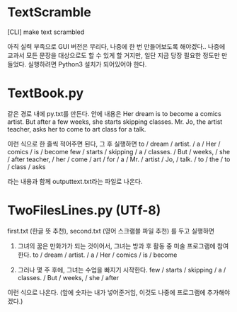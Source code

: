 # TextScramble
 [CLI] make text scrambled

아직 실력 부족으로 GUI 버전은 무리다, 나중에 한 번 만들어보도록 해야겠다..
나중에 교과서 모든 문장을 대상으로도 할 수 있게 할 거지만, 일단 지금 당장 필요한 정도만 만들었다.
실행하려면 Python3 설치가 되어있어야 한다.


# TextBook.py

같은 경로 내에 py.txt를 만든다. 안에 내용은
Her dream is to become a comics artist.
But after a few weeks, she starts skipping classes.
Mr. Jo, the artist teacher, asks her to come to art class for a talk.

이런 식으로 한 줄씩 적어주면 된다, 그 후 실행하면
to / dream / artist. / a / Her / comics / is / become
few / starts / skipping / a / classes. / But / weeks, / she / after
teacher, / her / come / art / for / a / Mr. / artist / Jo, / talk. / to / the / to / class / asks

라는 내용과 함께 outputtext.txt라는 파일로 나온다.


# TwoFilesLines.py (UTf-8)

first.txt (한글 뜻 추천), second.txt (영어 스크램블 파일 추천) 를 두고 실행하면

1. 그녀의 꿈은 만화가가 되는 것이어서, 그녀는 방과 후 활동 중 미술 프로그램에 참여한다.
to / dream / artist. / a / Her / comics / is / become


2. 그러나 몇 주 후에, 그녀는 수업을 빠지기 시작한다.
few / starts / skipping / a / classes. / But / weeks, / she / after

이런 식으로 나온다. (앞에 숫자는 내가 넣어준거임, 이것도 나중에 프로그램에 추가해야겠다.)
